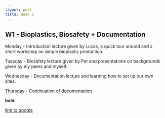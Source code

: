 ```yaml
---
layout: post
title: Week 1
---
```


## W1 - Bioplastics, Biosafety + Documentation


Monday - Introduction lecture given by Lucas, a quick tour around and a short workshop on simple bioplastic production.

Tuesday - Biosafety lecture given by Per and presentations on backgrounds given by my peers and myself.

Wednesday - Documentation lecture and learning how to set up our own sites.

Thursday - Continuation of documentation 

**bold**

[link to google](www.google.com)
